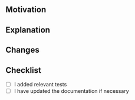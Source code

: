 <!-- Please provide an expressive pull request title as it will be listed in the release notes. -->

## Motivation

<!-- What is the motivation behind this pull request? -->

<!-- If there exists an issue that is resolved with this pull request, please link it here. If the
motivation is already lined out in the issue, linking the issue suffices. -->

## Explanation

<!-- How does this pull request attempt to solve the issue outlined in the motivation? -->

## Changes

<!-- Please list a summary of your changes. -->

## Checklist

<!-- Please make sure that you took care of the following: -->

- [ ] I added relevant tests
- [ ] I have updated the documentation if necessary
